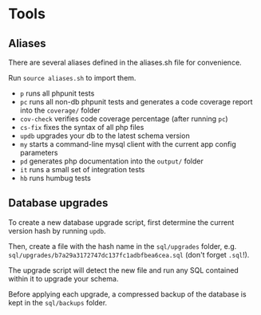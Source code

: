 # Tools

## Aliases

There are several aliases defined in the aliases.sh file for convenience.

Run `source aliases.sh` to import them.

* `p` runs all phpunit tests
* `pc` runs all non-db phpunit tests and generates a code coverage report into the `coverage/` folder
* `cov-check` verifies code coverage percentage (after running `pc`)
* `cs-fix` fixes the syntax of all php files
* `updb` upgrades your db to the latest schema version
* `my` starts a command-line mysql client with the current app config parameters
* `pd` generates php documentation into the `output/` folder
* `it` runs a small set of integration tests
* `hb` runs humbug tests

## Database upgrades

To create a new database upgrade script, first determine the current version hash
by running `updb`.

Then, create a file with the hash name in the `sql/upgrades` folder, e.g.
`sql/upgrades/b7a29a3172747dc137fc1adbfbea6cea.sql` (don't forget `.sql`!).

The upgrade script will detect the new file and run any SQL contained within it
to upgrade your schema.

Before applying each upgrade, a compressed backup of the database is kept in the 
`sql/backups` folder.
